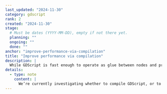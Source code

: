 ```yaml
---
last_updated: "2024-11-30"
category: gdscript
rank: 2
created: "2024-11-30"
stage:
  # Must be dates (YYYY-MM-DD), empty if not there yet.
  planning: ""
  ongoing: ""
  done: ""
anchor: "improve-performance-via-compilation"
title: "Improve performance via compilation"
description: |
  While GDScript is fast enough to operate as glue between nodes and program basic logic, its performance is lackluster when it comes to pure data crunching. We would like to improve the processing capabilities of the language and its run-time.
details:
  - type: note
    content: |
      We’re currently investigating whether to compile GDScript, or to use [AOT (ahead-of-time)](https://en.wikipedia.org/wiki/Ahead-of-time_compilation) or [JIT (just-in-time)](https://en.wikipedia.org/wiki/Just-in-time_compilation) compilation techniques.
---
```

